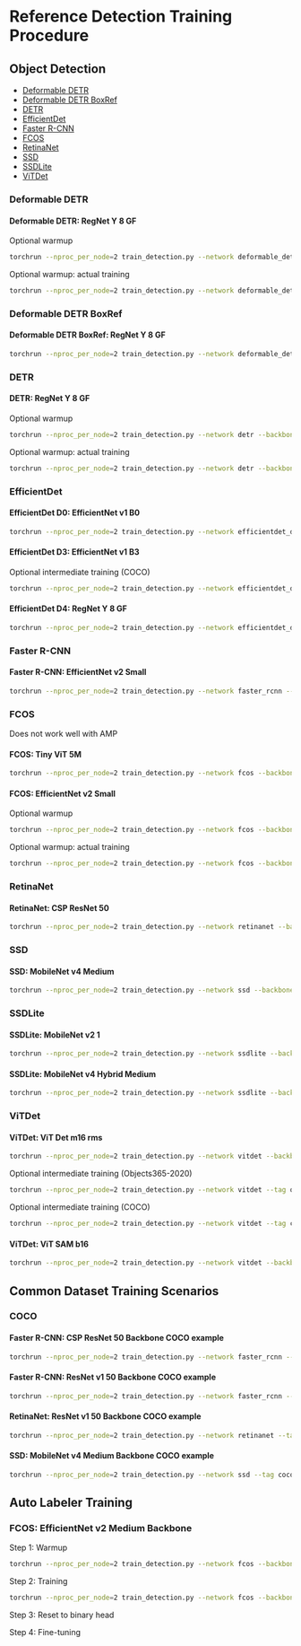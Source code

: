 # Reference Detection Training Procedure

## Object Detection

- [Deformable DETR](#deformable-detr)
- [Deformable DETR BoxRef](#deformable-detr-boxref)
- [DETR](#detr)
- [EfficientDet](#efficientdet)
- [Faster R-CNN](#faster-r-cnn)
- [FCOS](#fcos)
- [RetinaNet](#retinanet)
- [SSD](#ssd)
- [SSDLite](#ssdlite)
- [ViTDet](#vitdet)

### Deformable DETR

#### Deformable DETR: RegNet Y 8 GF

Optional warmup

```sh
torchrun --nproc_per_node=2 train_detection.py --network deformable_detr --backbone regnet_y_8g --backbone-epoch 0 --freeze-backbone --opt adamw --lr 0.0001 --freeze-backbone-bn --batch-size 4 --epochs 2 --wd 0.0001 --clip-grad-norm 1 --fast-matmul --compile-opt
```

Optional warmup: actual training

```sh
torchrun --nproc_per_node=2 train_detection.py --network deformable_detr --backbone regnet_y_8g --backbone-epoch 0 --opt adamw --lr 0.0002 --backbone-lr 0.00002 --lr-scheduler cosine --freeze-backbone-bn --batch-size 4 --epochs 50 --wd 0.0001 --clip-grad-norm 1 --fast-matmul --compile-backbone --compile-opt --resume-epoch 0
```

### Deformable DETR BoxRef

#### Deformable DETR BoxRef: RegNet Y 8 GF

```sh
torchrun --nproc_per_node=2 train_detection.py --network deformable_detr_boxref --backbone regnet_y_8g --backbone-epoch 0 --opt adamw --lr 0.0002 --backbone-lr 0.00002 --lr-scheduler cosine --freeze-backbone-bn --batch-size 4 --epochs 50 --wd 0.0001 --clip-grad-norm 1 --fast-matmul --compile-opt
```

### DETR

#### DETR: RegNet Y 8 GF

Optional warmup

```sh
torchrun --nproc_per_node=2 train_detection.py --network detr --backbone regnet_y_8g --backbone-epoch 0 --freeze-backbone --opt adamw --lr 0.0001 --freeze-backbone-bn --batch-size 8 --epochs 2 --wd 0.0001 --clip-grad-norm 0.1 --fast-matmul --compile-opt
```

Optional warmup: actual training

```sh
torchrun --nproc_per_node=2 train_detection.py --network detr --backbone regnet_y_8g --backbone-epoch 0 --opt adamw --lr 0.0001 --backbone-lr 0.00001 --lr-scheduler cosine --freeze-backbone-bn --batch-size 8 --epochs 300 --wd 0.0001 --clip-grad-norm 0.1 --fast-matmul --compile-backbone --resume-epoch 0
```

### EfficientDet

#### EfficientDet D0: EfficientNet v1 B0

```sh
torchrun --nproc_per_node=2 train_detection.py --network efficientdet_d0 --backbone efficientnet_v1_b0 --lr 0.08 --lr-scheduler cosine --sync-bn --warmup-epochs 5 --batch-size 16 --epochs 300 --wd 0.00004 --model-ema --clip-grad-norm 10 --amp --amp-dtype bfloat16 --compile
```

#### EfficientDet D3: EfficientNet v1 B3

Optional intermediate training (COCO)

```sh
torchrun --nproc_per_node=2 train_detection.py --network efficientdet_d3 --tag coco --backbone efficientnet_v1_b3 --lr 0.08 --lr-scheduler cosine --sync-bn --warmup-epochs 5 --batch-size 16 --epochs 300 --wd 0.00004 --model-ema --clip-grad-norm 10 --amp --amp-dtype bfloat16 --compile --save-frequency 1 --data-path ~/Datasets/cocodataset/train2017 --val-path ~/Datasets/cocodataset/val2017 --coco-json-path ~/Datasets/cocodataset/annotations/instances_train2017.json --coco-val-json-path ~/Datasets/cocodataset/annotations/instances_val2017.json --class-file public_datasets_metadata/coco-classes.txt
```

#### EfficientDet D4: RegNet Y 8 GF

```sh
torchrun --nproc_per_node=2 train_detection.py --network efficientdet_d4 --backbone regnet_y_8g --backbone-epoch 0 --freeze-backbone --lr 0.08 --lr-scheduler cosine --warmup-epochs 2 --freeze-backbone-bn --batch-size 8 --epochs 300 --wd 0.00004 --clip-grad-norm 10 --amp --amp-dtype bfloat16 --compile
```

### Faster R-CNN

#### Faster R-CNN: EfficientNet v2 Small

```sh
torchrun --nproc_per_node=2 train_detection.py --network faster_rcnn --backbone efficientnet_v2_s --backbone-epoch 0 --lr 0.02 --lr-scheduler multistep --lr-steps 16 22 --lr-step-gamma 0.1 --freeze-backbone-stages 2 --freeze-backbone-bn --batch-size 16 --epochs 26 --wd 0.0001 --fast-matmul --compile-backbone
```

### FCOS

Does not work well with AMP

#### FCOS: Tiny ViT 5M

```sh
torchrun --nproc_per_node=2 train_detection.py --network fcos --backbone tiny_vit_5m --backbone-epoch 0 --lr 0.01 --lr-scheduler step --lr-step-size 15 --lr-step-gamma 0.1 --freeze-backbone-bn --batch-size 16 --epochs 32 --wd 0.0001 --fast-matmul
```

#### FCOS: EfficientNet v2 Small

Optional warmup

```sh
torchrun --nproc_per_node=2 train_detection.py --network fcos --backbone efficientnet_v2_s --backbone-pretrained --freeze-backbone --lr 0.01 --freeze-backbone-bn --batch-size 64 --epochs 2 --wd 0.0001 --fast-matmul
```

Optional warmup: actual training

```sh
torchrun --nproc_per_node=2 train_detection.py --network fcos --backbone efficientnet_v2_s --backbone-pretrained --lr 0.01 --lr-scheduler step --lr-step-size 15 --lr-step-gamma 0.1 --freeze-backbone-bn --batch-size 16 --epochs 32 --wd 0.0001 --fast-matmul --resume-epoch 0
```

### RetinaNet

#### RetinaNet: CSP ResNet 50

```sh
torchrun --nproc_per_node=2 train_detection.py --network retinanet --backbone csp_resnet_50 --backbone-epoch 0 --opt adamw --lr 0.0001 --epochs 26 --lr-scheduler multistep --lr-steps 16 22 --lr-step-gamma 0.1 --freeze-backbone-stages 1 --freeze-backbone-bn --batch-size 32 --wd 0.05 --norm-wd 0 --amp --compile --compile-opt
```

### SSD

#### SSD: MobileNet v4 Medium

```sh
torchrun --nproc_per_node=2 train_detection.py --network ssd --backbone mobilenet_v4_m --backbone-epoch 0 --freeze-backbone-stages 4 --lr 0.015 --lr-scheduler cosine --batch-size 64 --epochs 300 --wd 0.00002 --fast-matmul
```

### SSDLite

#### SSDLite: MobileNet v2 1

```sh
torchrun --nproc_per_node=2 train_detection.py --network ssdlite --backbone mobilenet_v2 --backbone-param 1 --backbone-epoch 0 --lr 0.15 --lr-scheduler cosine --batch-size 32 --epochs 600 --wd 0.00004 --fast-matmul
```

#### SSDLite: MobileNet v4 Hybrid Medium

```sh
torchrun --nproc_per_node=2 train_detection.py --network ssdlite --backbone mobilenet_v4_hybrid_m --backbone-epoch 0 --opt adamw --lr 0.002 --backbone-lr 0.001 --lr-scheduler cosine --lr-cosine-min 1e-8 --batch-size 32 --warmup-epochs 20 --epochs 600 --wd 0.0001 --fast-matmul --compile-opt
```

### ViTDet

#### ViTDet: ViT Det m16 rms

```sh
torchrun --nproc_per_node=2 train_detection.py --network vitdet --backbone vit_det_m16_rms --backbone-tag i-jepa-imagenet21k --backbone-pretrained --opt adamw --lr 0.0001 --lr-scheduler cosine --lr-cosine-min 1e-7 --batch-size 16 --warmup-epochs 2 --epochs 100 --size 672 --wd 0.1 --norm-wd 0 --clip-grad-norm 1 --amp --amp-dtype bfloat16 --compile-backbone --layer-decay 0.9
```

Optional intermediate training (Objects365-2020)

```sh
torchrun --nproc_per_node=2 train_detection.py --network vitdet --tag objects365 --backbone vit_det_m16_rms --backbone-tag i-jepa --backbone-pretrained --opt adamw --lr 0.0001 --lr-scheduler cosine --lr-cosine-min 1e-7 --batch-size 16 --warmup-epochs 2 --epochs 20 --size 672 --wd 0.1 --norm-wd 0 --clip-grad-norm 1 --amp --amp-dtype bfloat16 --compile-backbone --layer-decay 0.9 --save-frequency 1 --data-path ~/Datasets/Objects365-2020/train --val-path ~/Datasets/Objects365-2020/val --coco-json-path ~/Datasets/Objects365-2020/train/zhiyuan_objv2_train.json --coco-val-json-path ~/Datasets/Objects365-2020/val/zhiyuan_objv2_val.json --ignore-file public_datasets_metadata/objects365_ignore.txt
```

Optional intermediate training (COCO)

```sh
torchrun --nproc_per_node=2 train_detection.py --network vitdet --tag coco --backbone vit_det_m16_rms --backbone-tag i-jepa-imagenet21k --backbone-pretrained --opt adamw --lr 0.0001 --lr-scheduler cosine --lr-cosine-min 1e-7 --batch-size 16 --warmup-epochs 2 --epochs 100 --size 672 --wd 0.1 --norm-wd 0 --clip-grad-norm 1 --amp --amp-dtype bfloat16 --compile-backbone --layer-decay 0.9 --save-frequency 1 --data-path ~/Datasets/cocodataset/train2017 --val-path ~/Datasets/cocodataset/val2017 --coco-json-path ~/Datasets/cocodataset/annotations/instances_train2017.json --coco-val-json-path ~/Datasets/cocodataset/annotations/instances_val2017.json
```

#### ViTDet: ViT SAM b16

```sh
torchrun --nproc_per_node=2 train_detection.py --network vitdet --backbone vit_sam_b16 --backbone-epoch 0 --opt adamw --lr 0.0001 --lr-scheduler cosine --lr-cosine-min 1e-7 --batch-size 8 --warmup-epochs 2 --epochs 100 --size 672 --wd 0.1 --norm-wd 0 --clip-grad-norm 1 --amp --compile-backbone --compile-opt --layer-decay 0.7
```

## Common Dataset Training Scenarios

### COCO

#### Faster R-CNN: CSP ResNet 50 Backbone COCO example

```sh
torchrun --nproc_per_node=2 train_detection.py --network faster_rcnn --tag coco --backbone csp_resnet_50 --backbone-tag imagenet1k --backbone-pretrained --lr 0.02 --lr-scheduler multistep --lr-steps 16 22 --lr-step-gamma 0.1 --freeze-backbone-stages 2 --freeze-backbone-bn --batch-size 16 --epochs 26 --wd 0.0001 --fast-matmul --compile-backbone --save-frequency 1 --data-path ~/Datasets/cocodataset/train2017 --val-path ~/Datasets/cocodataset/val2017 --coco-json-path ~/Datasets/cocodataset/annotations/instances_train2017.json --coco-val-json-path ~/Datasets/cocodataset/annotations/instances_val2017.json --class-file public_datasets_metadata/coco-classes.txt
```

#### Faster R-CNN: ResNet v1 50 Backbone COCO example

```sh
torchrun --nproc_per_node=2 train_detection.py --network faster_rcnn --tag coco --backbone resnet_v1_50 --lr 0.1 --lr-scheduler multistep --lr-steps 352 384 --lr-step-gamma 0.1 --batch-size 16 --epochs 400 --wd 0.0004 --amp --compile-backbone --save-frequency 1 --data-path ~/Datasets/cocodataset/train2017 --val-path ~/Datasets/cocodataset/val2017 --coco-json-path ~/Datasets/cocodataset/annotations/instances_train2017.json --coco-val-json-path ~/Datasets/cocodataset/annotations/instances_val2017.json --class-file public_datasets_metadata/coco-classes.txt
```

#### RetinaNet: ResNet v1 50 Backbone COCO example

```sh
torchrun --nproc_per_node=2 train_detection.py --network retinanet --tag coco --backbone resnet_v1_50 --backbone-tag imagenet1k --backbone-pretrained --opt adamw --lr 0.0001 --epochs 26 --lr-scheduler multistep --lr-steps 16 22 --lr-step-gamma 0.1 --freeze-backbone-stages 1 --freeze-backbone-bn --batch-size 32 --wd 0.05 --norm-wd 0 --amp --compile --compile-opt --save-frequency 1 --data-path ~/Datasets/cocodataset/train2017 --val-path ~/Datasets/cocodataset/val2017 --coco-json-path ~/Datasets/cocodataset/annotations/instances_train2017.json --coco-val-json-path ~/Datasets/cocodataset/annotations/instances_val2017.json --class-file public_datasets_metadata/coco-classes.txt
```

#### SSD: MobileNet v4 Medium Backbone COCO example

```sh
torchrun --nproc_per_node=2 train_detection.py --network ssd --tag coco --backbone mobilenet_v4_m --backbone-epoch 0 --lr 0.015 --lr-scheduler cosine --batch-size 64 --epochs 300 --wd 0.00002 --fast-matmul --compile-backbone --save-frequency 1 --data-path ~/Datasets/cocodataset/train2017 --val-path ~/Datasets/cocodataset/val2017 --coco-json-path ~/Datasets/cocodataset/annotations/instances_train2017.json --coco-val-json-path ~/Datasets/cocodataset/annotations/instances_val2017.json --class-file public_datasets_metadata/coco-classes.txt
```

## Auto Labeler Training

### FCOS: EfficientNet v2 Medium Backbone

Step 1: Warmup

```sh
torchrun --nproc_per_node=2 train_detection.py --network fcos --backbone efficientnet_v2_m --backbone-tag il-all --backbone-pretrained --freeze-backbone --lr 0.01 --freeze-backbone-bn --batch-size 32 --epochs 2 --wd 0.0001 --fast-matmul --save-frequency 1 --data-path ~/Datasets/cocodataset/train2017 --val-path ~/Datasets/cocodataset/val2017 --coco-json-path ~/Datasets/cocodataset/annotations/instances_train2017.json --coco-val-json-path ~/Datasets/cocodataset/annotations/instances_val2017.json --class-file public_datasets_metadata/coco-classes.txt
```

Step 2: Training

```sh
torchrun --nproc_per_node=2 train_detection.py --network fcos --backbone efficientnet_v2_m --backbone-lr 0.001 --lr 0.01 --lr-scheduler step --lr-step-size 15 --lr-step-gamma 0.1 --freeze-backbone-bn --batch-size 8 --epochs 32 --wd 0.0001 --fast-matmul --save-frequency 1 --resume-epoch 0 --data-path ~/Datasets/cocodataset/train2017 --val-path ~/Datasets/cocodataset/val2017 --coco-json-path ~/Datasets/cocodataset/annotations/instances_train2017.json --coco-val-json-path ~/Datasets/cocodataset/annotations/instances_val2017.json --class-file public_datasets_metadata/coco-classes.txt
```

Step 3: Reset to binary head

Step 4: Fine-tuning
